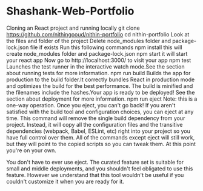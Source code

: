 # Shashank-Web-Portfolio
Cloning an React project and running locally
git clone https://github.com/nithingooud/nithin-portfolio
cd nithin-portfolio
Look at the files and folder of the project Delete node_modules folder and package-lock.json file if exists
Run this following commands
npm install
this will create node_modules folder and package-lock.json
npm start
it will start your react app
Now go to http://localhost:3000/ to visit your app
npm test
Launches the test runner in the interactive watch mode.See the section about running tests for more information.
npm run build
Builds the app for production to the build folder.It correctly bundles React in production mode and optimizes the build for the best performance.
The build is minified and the filenames include the hashes.Your app is ready to be deployed!
See the section about deployment for more information.
npm run eject
Note: this is a one-way operation. Once you eject, you can't go back!
If you aren't satisfied with the build tool and configuration choices, you can eject at any time. This command will remove the single build dependency from your project.
Instead, it will copy all the configuration files and the transitive dependencies (webpack, Babel, ESLint, etc) right into your project so you have full control over them. All of the commands except eject will still work, but they will point to the copied scripts so you can tweak them. At this point you're on your own.

You don't have to ever use eject. The curated feature set is suitable for small and middle deployments, and you shouldn't feel obligated to use this feature. However we understand that this tool wouldn't be useful if you couldn't customize it when you are ready for it.
